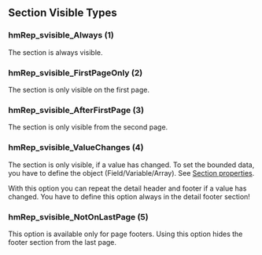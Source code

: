 ## Section Visible Types

### hmRep_svisible_Always (1)
The section is always visible.

### hmRep_svisible_FirstPageOnly (2)
The section is only visible on the first page.

### hmRep_svisible_AfterFirstPage (3)
The section is only visible from the second page.

### hmRep_svisible_ValueChanges (4)
The section is only visible, if a value has changed. To set the bounded data, you have to define the object (Field/Variable/Array). See [Section properties](SectionProperties.md).

With this option you can repeat the detail header and footer if a value has changed. You have to define this option always in the detail footer section!

### hmRep_svisible_NotOnLastPage (5)
This option is available only for page footers. Using this option hides the footer section from the last page.

